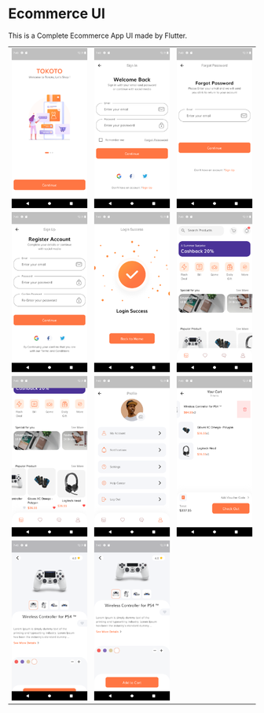 # Ecommerce UI

This is a Complete Ecommerce App UI made by Flutter.






<table>
  <tr>
 <td><img src="screenshots/Screenshot 1.png" alt="Screenshot 1" width="200"/></td>
 <td><img src="screenshots/Screenshot 2.png" alt="Screenshot 1" width="200"/></td>
 <td><img src="screenshots/Screenshot 3.png" alt="Screenshot 1" width="200"/></td>
  </tr>
   <tr>
  <td> <img src="screenshots/Screenshot 4.png" alt="Screenshot 1" width="200"/></td>
  <td><img src="screenshots/Screenshot 5.png" alt="Screenshot 1" width="200"/></td>
  <td><img src="screenshots/Screenshot 6.png" alt="Screenshot 1" width="200"/></td>
  </tr>
   <tr>
<td><img src="screenshots/Screenshot 7.png" alt="Screenshot 1" width="200"/></td>
<td><img src="screenshots/Screenshot 8.png" alt="Screenshot 1" width="200"/></td>
<td><img src="screenshots/Screenshot 9.png" alt="Screenshot 1" width="200"/></td>
  </tr>
   <tr>
 <td><img src="screenshots/Screenshot 10.png" alt="Screenshot 1" width="200"/> </td>
 <td><img src="screenshots/Screenshot 11.png" alt="Screenshot 1" width="200"/></td>
  </tr>

 </table>